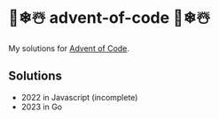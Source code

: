 # 🎄❄☃️ advent-of-code 🎄❄☃️

My solutions for [Advent of Code](https://adventofcode.com).

## Solutions

- 2022 in Javascript (incomplete)
- 2023 in Go